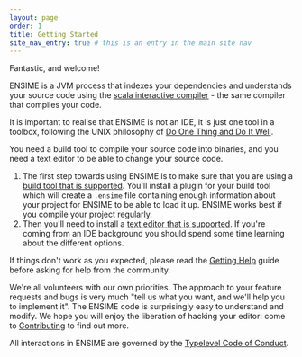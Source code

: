 ```yaml
---
layout: page
order: 1
title: Getting Started
site_nav_entry: true # this is an entry in the main site nav
---
```


Fantastic, and welcome!

ENSIME is a JVM process that indexes your dependencies and understands your source code using the [scala interactive compiler](http://www.scala-lang.org/files/archive/nightly/docs/compiler/index.html#scala.tools.nsc.interactive.package) - the same compiler that compiles your code.

It is important to realise that ENSIME is not an IDE, it is just one tool in a toolbox, following the UNIX philosophy of [Do One Thing and Do It Well](https://en.wikipedia.org/wiki/Unix_philosophy#Do_One_Thing_and_Do_It_Well).

You need a build tool to compile your source code into binaries, and you need a text editor to be able to change your source code.

1. The first step towards using ENSIME is to make sure that you are using a [build tool that is supported](/build_tools/). You'll install a plugin for your build tool which will create a `.ensime` file containing enough information about your project for ENSIME to be able to load it up. ENSIME works best if you compile your project regularly.
2. Then you'll need to install a [text editor that is supported](/editors/). If you're coming from an IDE background you should spend some time learning about the different options.

If things don't work as you expected, please read the [Getting Help](/getting_help) guide before asking for help from the community.

We're all volunteers with our own priorities. The approach to your feature requests and bugs is very much "tell us what you want, and we'll help you to implement it". The ENSIME code is surprisingly easy to understand and modify. We hope you will enjoy the liberation of hacking your editor: come to [Contributing](/contributing) to find out more.

All interactions in ENSIME are governed by the [Typelevel Code of Conduct](http://typelevel.org/conduct.html).
